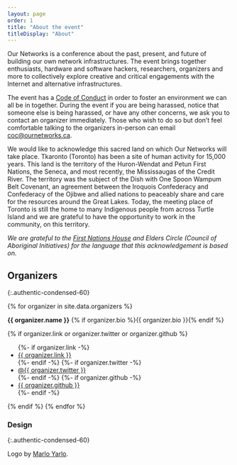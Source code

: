 ```yaml
---
layout: page
order: 1
title: "About the event"
titleDisplay: "About"
---
```


Our Networks is a conference about the past, present, and future of building our own network infrastructures. The event brings together enthusiasts, hardware and software hackers, researchers, organizers and more to collectively explore creative and critical engagements with the Internet and alternative infrastructures.

The event has a [Code of Conduct](/code-of-conduct/) in order to foster an environment we can all be in together. During the event if you are being harassed, notice that someone else is being harassed, or have any other concerns, we ask you to contact an organizer immediately. Those who wish to do so but don’t feel comfortable talking to the organizers in-person can email [coc@ournetworks.ca](mailto:coc@ournetworks.ca).

We would like to acknowledge this sacred land on which Our Networks will take place. Tkaronto (Toronto) has been a site of human activity for 15,000 years. This land is the territory of the Huron-Wendat and Petun First Nations, the Seneca, and most recently, the Mississaugas of the Credit River. The territory was the subject of the Dish with One Spoon Wampum Belt Covenant, an agreement between the Iroquois Confederacy and Confederacy of the Ojibwe and allied nations to peaceably share and care for the resources around the Great Lakes. Today, the meeting place of Toronto is still the home to many Indigenous people from across Turtle Island and we are grateful to have the opportunity to work in the community, on this territory.

_We are grateful to the [First Nations House](https://studentlife.utoronto.ca/service/first-nations-house/) and Elders Circle (Council of Aboriginal Initiatives) for the language that this acknowledgement is based on._

## Organizers
{:.authentic-condensed-60}

{% for organizer in site.data.organizers %}
  <p class="mb-05">
    <strong id="{{ organizer.organizerID }}">{{ organizer.name }}</strong>&nbsp;{% if organizer.bio %}{{ organizer.bio }}{% endif %}
  </p>
  {% if organizer.link or organizer.twitter or organizer.github %}
  <ul class="flex flex-wrap p-0 mb-2 ls-none">
    {%- if organizer.link -%}<li class="bio-sm-list-item mr-1"><a href="https://{{ organizer.link }}" target="_blank" rel="noopener" data-proofer-ignore>{{ organizer.link }}</a></li>{%- endif -%}
    {%- if organizer.twitter -%}<li class="bio-sm-list-item mr-1"><a href="https://twitter.com/{{ organizer.twitter }}" target="_blank" rel="noopener">@{{ organizer.twitter }}</a></li>{%- endif -%}
    {%- if organizer.github -%}<li class="bio-sm-list-item"><a href="https://github.com/{{ organizer.github }}" target="_blank" rel="noopener">{{ organizer.github }}</a></li>{%- endif -%}
  </ul>
  {% endif %}
{% endfor %}

### Design
{:.authentic-condensed-60}

Logo by [Marlo Yarlo](https://www.instagram.com/marloyarlo/).
